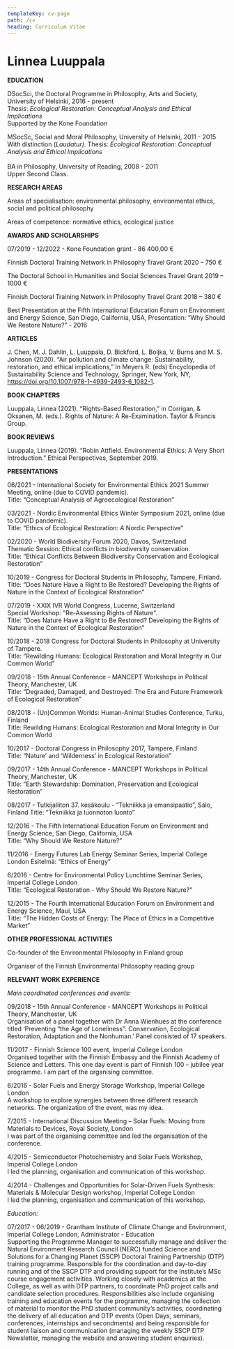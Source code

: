 ```yaml
---
templateKey: cv-page
path: /cv
heading: Curriculum Vitae
---
```

# Linnea Luuppala

**EDUCATION**

DSocSci, the Doctoral Programme in Philosophy, Arts and Society, University of Helsinki, 2016 - present\
Thesis: *Ecological Restoration: Conceptual Analysis and Ethical Implications*\
Supported by the Kone Foundation

MSocSc, Social and Moral Philosophy, University of Helsinki, 2011 - 2015\
With distinction (*Laudatur)*. Thesis: *Ecological Restoration: Conceptual Analysis and Ethical Implications*\
\
BA in Philosophy, University of Reading, 2008 - 2011\
Upper Second Class.

**RESEARCH AREAS** 

Areas of specialisation: environmental philosophy, environmental ethics, social and political philosophy

Areas of competence: normative ethics, ecological justice

**AWARDS AND SCHOLARSHIPS**

07/2019 - 12/2022 - Kone Foundation grant - 86 400,00 €

Finnish Doctoral Training Network in Philosophy Travel Grant 2020 – 750 €

The Doctoral School in Humanities and Social Sciences Travel Grant 2019 – 1000 € 

Finnish Doctoral Training Network in Philosophy Travel Grant 2018 – 380 €

Best Presentation at the Fifth International Education Forum on Environment and Energy Science, San Diego, California, USA, Presentation: “Why Should We Restore Nature?” - 2016

**ARTICLES**

J. Chen, M. J. Dahlin, L. Luuppala, D. Bickford, L. Boljka, V. Burns and M. S. Johnson (2020). “Air pollution and climate change: Sustainability, restoration, and ethical implications,” In Meyers R. (eds) Encyclopedia of Sustainability Science and Technology, Springer, New York, NY, https://doi.org/10.1007/978-1-4939-2493-6_1082-1.

**BOOK CHAPTERS**

Luuppala, Linnea (2021). “Rights-Based Restoration,” in Corrigan, & Oksanen, M. (eds.). Rights of Nature: A Re-Examination. Taylor & Francis Group.

**BOOK REVIEWS**

Luuppala, Linnea (2019). “Robin Attfield. Environmental Ethics: A Very Short Introduction.” Ethical Perspectives,  September 2019.

**PRESENTATIONS**

06/2021 - International Society for Environmental Ethics 2021 Summer Meeting, online (due to COVID pandemic). \
Title:  “Conceptual Analysis of Agroecological Restoration”

03/2021 - Nordic Environmental Ethics Winter Symposium 2021, online (due to COVID pandemic). \
Title: “Ethics of Ecological Restoration: A Nordic Perspective”

02/2020  - World Biodiversity Forum 2020, Davos, Switzerland\
Thematic Session: Ethical conflicts in biodiversity conservation. \
Title: “Ethical Conflicts Between Biodiversity Conservation and Ecological Restoration”

10/2019 - Congress for Doctoral Students in Philosophy, Tampere, Finland.  \
Title: “Does Nature Have a Right to Be Restored? Developing the Rights of Nature in the Context of Ecological Restoration” 

07/2019 - XXIX IVR World Congress, Lucerne, Switzerland\
Special Workshop: "Re-Assessing Rights of Nature". \
Title: “Does Nature Have a Right to Be Restored? Developing the Rights of Nature in the Context of Ecological Restoration”

10/2018 - 2018 Congress for Doctoral Students in Philosophy at University of Tampere.\
Title: “Rewilding Humans: Ecological Restoration and Moral Integrity in Our Common World”

09/2018 - 15th Annual Conference - MANCEPT Workshops in Political Theory, Manchester, UK\
Title: “Degraded, Damaged, and Destroyed: The Era and Future Framework of Ecological Restoration”

08/2018 - (Un)Common Worlds: Human-Animal Studies Conference, Turku, Finland\
Title: Rewilding Humans: Ecological Restoration and Moral Integrity in Our Common World

10/2017 - Doctoral Congress in Philosophy 2017, Tampere, Finland\
Title: “Nature’ and ‘Wilderness’ in Ecological Restoration”

09/2017 - 14th Annual Conference - MANCEPT Workshops in Political Theory, Manchester, UK\
Title: “Earth Stewardship: Domination, Preservation and Ecological Restoration”

08/2017 - Tutkijaliiton 37. kesäkoulu - ”Tekniikka ja emansipaatio”, Salo, Finland
Title: ”Tekniikka ja luonnoton luonto”

12/2016 - The Fifth International Education Forum on Environment and Energy Science, San Diego, California, USA\
Title: “Why Should We Restore Nature?”

11/2016 - Energy Futures Lab Energy Seminar Series, Imperial College London 
Esitelmä: “Ethics of Energy”

6/2016 - Centre for Environmental Policy Lunchtime Seminar Series, Imperial College London\
Title: “Ecological Restoration - Why Should We Restore Nature?”

12/2015 - The Fourth International Education Forum on Environment and Energy Science, Maui, USA \
Title: “The Hidden Costs of Energy: The Place of Ethics in a Competitive Market”

**OTHER PROFESSIONAL ACTIVITIES** 

Co-founder of the Environmental Philosophy in Finland group

Organiser of the Finnish Environmental Philosophy reading group

**RELEVANT WORK EXPERIENCE**

*Main coordinated conferences and events:*

09/2018 - 15th Annual Conference - MANCEPT Workshops in Political Theory, Manchester, UK\
Organisation of a panel together with Dr Anna Wienhues at the conference titled ‘Preventing “the Age of Loneliness”: Conservation, Ecological Restoration, Adaptation and the Nonhuman.’ Panel consisted of 17 speakers.

11/2017 - Finnish Science 100 event, Imperial College London\
Organised together with the Finnish Embassy and the Finnish Academy of Science and Letters. This one day event is part of Finnish 100 – jubilee year programme. I am part of the organising committee.  

6/2016 - Solar Fuels and Energy Storage Workshop, Imperial College London\
A workshop to explore synergies between three different research networks. The organization of the event, was my idea.

7/2015 - International Discussion Meeting – Solar Fuels: Moving from Materials to Devices, Royal Society, London\
I was part of the organising committee and led the organisation of the conference. 

4/2015 - Semiconductor Photochemistry and Solar Fuels Workshop, Imperial College London \
I led the planning, organisation and communication of this workshop.

4/2014 - Challenges and Opportunities for Solar-Driven Fuels Synthesis: Materials & Molecular Design workshop, Imperial College London\
I led the planning, organisation and communication of this workshop.

*Education:* 

07/2017 - 06/2019 - Grantham Institute of Climate Change and Environment, Imperial College London, Administrator - Education\
Supporting the Programme Manager to successfully manage and deliver the Natural Environment Research Council (NERC) funded Science and Solutions for a Changing Planet (SSCP) Doctoral Training Partnership (DTP) training programme. Responsible for the coordination and day-to-day running and of the SSCP DTP and providing support for the Institute’s MSc course engagement activities. Working closely with academics at the College, as well as with DTP partners, to coordinate PhD project calls and candidate selection procedures. Responsibilities also include organising training and education events for the programme, managing the collection of material to monitor the PhD student community’s activities, coordinating the delivery of all education and DTP events (Open Days, seminars, conferences, internships and secondments) and being responsible for student liaison and communication (managing the weekly SSCP DTP Newsletter, managing the website and answering student enquiries).